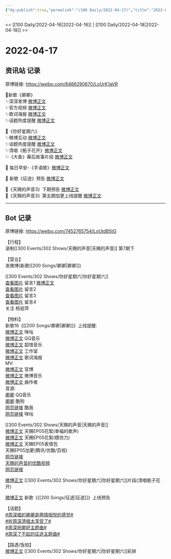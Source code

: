```yaml
---
{"dg-publish":true,"permalink":"/100 Daily/2022-04-17/","title":"2022-04-17","created":"2022-11-21T23:29:09.000+08:00","updated":"2023-01-09T19:20:03.921+08:00"}
---
```



<< [[100 Daily/2022-04-16\|2022-04-16]] | [[100 Daily/2022-04-18\|2022-04-18]] >>

# 2022-04-17

## 资讯站 记录

原博链接: https://weibo.com/6466290670/LoUrK1aVR

🌟新歌《卿卿》  
✨深深发博 [微博正文](https://m.weibo.cn/6466290670/4759199848075088)  
✨官方视频 [微博正文](https://m.weibo.cn/6466290670/4759184832204472)  
✨歌词海报 [微博正文](https://m.weibo.cn/6466290670/4759234434564253)  
✨话题热度提醒 [微博正文](https://m.weibo.cn/6466290670/4759215765718974)

🌟《你好星期六》  
✨微博互动 [微博正文](https://m.weibo.cn/6466290670/4759309957467110)  
✨话题热度提醒 [微博正文](https://m.weibo.cn/6466290670/4759310086704958)  
✨清唱《栀子花开》[微博正文](https://m.weibo.cn/6466290670/4759184224813777)  
✨《大鱼》幕后故事片段 [微博正文](https://m.weibo.cn/6466290670/4759196014219421)

🌟 每日早安-《手语歌》[微博正文](https://m.weibo.cn/6466290670/4759159206053088)

🌟 新歌《征途》预告 [微博正文](https://m.weibo.cn/6466290670/4759281205514724)

🌟《天赐的声音3》下期预告 [微博正文](https://m.weibo.cn/6466290670/4759244500897402)  
🌟《天赐的声音3》第五期加更上线提醒 [微博正文](https://m.weibo.cn/6466290670/4759214227196875)

---
## Bot 记录

原博链接: https://weibo.com/7452765754/LoUtdB5tG

【行程】  
录制[[300 Events/302 Shows/天赐的声音\|天赐的声音]] 第7期下

【营业】  
[](https://m.weibo.cn/1736988591/4759196833153466) 发微博(新歌[[200 Songs/卿卿\|卿卿]])

[[300 Events/302 Shows/你好星期六\|你好星期六]]  
[查看图片](https://wx3.sinaimg.cn/large/0088n2Pggy1h1cnbpjjnkj30yi08zt97.jpg) 留言1 [微博正文](https://m.weibo.cn/2554325211/4758915608742237)  
[查看图片](https://wx4.sinaimg.cn/large/0088n2Pggy1h1cnbw128xj30yi0afmy5.jpg) 留言2 [](https://m.weibo.cn/1736988591/4758989042877951)  
[查看图片](https://wx4.sinaimg.cn/large/0088n2Pggy1h1cnc0jd1zj30yi0pu413.jpg) 留言3 [](https://m.weibo.cn/1736988591/4758989042877951)  
[查看图片](https://wx4.sinaimg.cn/large/0088n2Pggy1h1cnc63grij30yi078jrp.jpg) 留言4 [](https://m.weibo.cn/1736988591/4758989042877951)  
关注 杨丽萍

【物料】  
新歌16《[[200 Songs/卿卿\|卿卿]]》上线提醒:  
[微博正文](https://m.weibo.cn/1867028705/4759030721677167) 咪咕  
[微博正文](https://m.weibo.cn/2169129705/4759030709619116) QQ音乐  
[微博正文](https://m.weibo.cn/7425544436/4759035762969419) 韶愔音乐  
[微博正文](https://m.weibo.cn/7478855230/4759189761298325) 工作室  
[微博正文](https://m.weibo.cn/7425544436/4759228612350303) 歌词海报  
MV:  
[微博正文](https://m.weibo.cn/7567747913/4759182643300279) 官博  
[微博正文](https://m.weibo.cn/3252743925/4759211080420063) 微博音乐  
[微博正文](https://m.weibo.cn/1660361740/4759197835857026) 曲作者  
音源:  
[卿卿](https://weibo.cn/sinaurl?u=https%3A%2F%2Fi.y.qq.com%2Fv8%2Fplaysong.html%3Fsongid%3D352285679%26source%3Dyqq%26ADTAG%3Dhz_wb_sf%26channelId%3D10081987) QQ音乐  
[卿卿](https://weibo.cn/sinaurl?u=https%3A%2F%2Ft4.kugou.com%2Fsong.html%3Fid%3D1D5RD93zyV3) 酷狗  
[网页链接](https://weibo.cn/sinaurl?u=http%3A%2F%2Fm.kuwo.cn%2Fnewh5app%2Fplay_detail%2F217119526) 酷我  
[网页链接](https://weibo.cn/sinaurl?u=https%3A%2F%2Fh5.nf.migu.cn%2Fapp%2Fv4%2Fp%2Fshare%2Fsong%2Findex.html%3Fid%3D600919000006934611) 咪咕

[[300 Events/302 Shows/天赐的声音\|天赐的声音]]  
[微博正文](https://m.weibo.cn/5876797510/4759212020730421) 天赐EP05花絮(幸福的歌声)  
[微博正文](https://m.weibo.cn/5876797510/4759219703910688) 天赐EP05花絮(模仿力)  
[微博正文](https://m.weibo.cn/1315706994/4759242115123994) 天赐EP05表情包  
天赐EP05加更(腾讯/优酷/百视)  
[网页链接](https://weibo.cn/sinaurl?u=http%3A%2F%2Fm.v.qq.com%2Fx%2Fcover%2Fx%2Fmzc002008ui4ste%2Fh0042ifq71l.html%3F%26url_from%3Dshare%26second_share%3D0%26share_from%3Dcopy%26pgid%3Dpage_detail%26mod_id%3Dmod_toolbar_new)  
[天赐的声音的优酷视频](https://weibo.cn/sinaurl?u=https%3A%2F%2Fv.youku.com%2Fv_show%2Fid_XNTIwNTM0Njg4OA%3D%3D.html%3Fsharefrom%3Diphone%26scene%3Dlong%26playMode%3Dnormal%26sharekey%3D7459437843673fbcccabb5b7dad4880b7)  
[网页链接](https://weibo.cn/sinaurl?u=https%3A%2F%2Fbp-share.bestv.com.cn%2Fbp-share%2FsharePage.html%3FtitleId%3D428754%26contentId%3D10121%26currentEpisode%3D5%26modelType%3D1)

[微博正文](https://m.weibo.cn/1809436135/4759180333023353) [[300 Events/302 Shows/你好星期六\|你好星期六]]片段(清唱栀子花开)

[微博正文](https://m.weibo.cn/1721030997/4759278630471748) 新歌《[[200 Songs/征途\|征途]]》上线预告

【话题】  
[#周深唱的卿卿是两情相悦的感觉#](https://s.weibo.com/weibo?q=%23%E5%91%A8%E6%B7%B1%E5%94%B1%E7%9A%84%E5%8D%BF%E5%8D%BF%E6%98%AF%E4%B8%A4%E6%83%85%E7%9B%B8%E6%82%A6%E7%9A%84%E6%84%9F%E8%A7%89%23)  
[#听周深清唱太享受了#](https://s.weibo.com/weibo?q=%23%E5%90%AC%E5%91%A8%E6%B7%B1%E6%B8%85%E5%94%B1%E5%A4%AA%E4%BA%AB%E5%8F%97%E4%BA%86%23)  
[#周深祝卿好主题曲#](https://s.weibo.com/weibo?q=%23%E5%91%A8%E6%B7%B1%E7%A5%9D%E5%8D%BF%E5%A5%BD%E4%B8%BB%E9%A2%98%E6%9B%B2%23)  
[#周深了不起的征途主题曲#](https://s.weibo.com/weibo?q=%23%E5%91%A8%E6%B7%B1%E4%BA%86%E4%B8%8D%E8%B5%B7%E7%9A%84%E5%BE%81%E9%80%94%E4%B8%BB%E9%A2%98%E6%9B%B2%23)

【路透/饭拍】  
[微博正文](https://m.weibo.cn/5100381535/4759008550323700) [[300 Events/302 Shows/你好星期六\|你好星期六]]彩排
